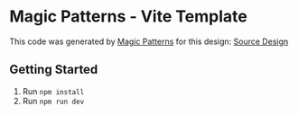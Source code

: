 # Magic Patterns - Vite Template

This code was generated by [Magic Patterns](https://magicpatterns.com) for this design: [Source Design](https://magicpatterns.com/c/dqgwrxnadluqm6izcjltx6)

## Getting Started

1. Run `npm install`
2. Run `npm run dev`
